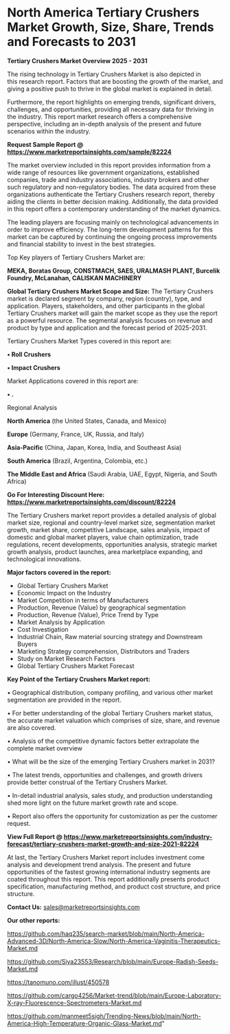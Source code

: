 # North America Tertiary Crushers Market Growth, Size, Share, Trends and Forecasts to 2031

<Strong> Tertiary Crushers Market Overview 2025 - 2031</strong>

The rising technology in Tertiary Crushers Market is also depicted in this research report. Factors that are boosting the growth of the market, and giving a positive push to thrive in the global market is explained in detail.

Furthermore, the report highlights on emerging trends, significant drivers, challenges, and opportunities, providing all necessary data for thriving in the industry. This report market research offers a comprehensive perspective, including an in-depth analysis of the present and future scenarios within the industry.

<strong>Request Sample Report @ <a href=https://www.marketreportsinsights.com/sample/82224>https://www.marketreportsinsights.com/sample/82224</a></strong>

The market overview included in this report provides information from a wide range of resources like government organizations, established companies, trade and industry associations, industry brokers and other such regulatory and non-regulatory bodies. The data acquired from these organizations authenticate the Tertiary Crushers research report, thereby aiding the clients in better decision making. Additionally, the data provided in this report offers a contemporary understanding of the market dynamics.

The leading players are focusing mainly on technological advancements in order to improve efficiency. The long-term development patterns for this market can be captured by continuing the ongoing process improvements and financial stability to invest in the best strategies.

Top Key players of Tertiary Crushers Market are:

<strong>MEKA, Boratas Group, CONSTMACH, SAES, URALMASH PLANT, Burcelik Foundry, McLanahan, CALISKAN MACHINERY</strong>

<strong><b>Global Tertiary Crushers Market Scope and Size:</b></strong>
The Tertiary Crushers market is declared segment by company, region (country), type, and application. Players, stakeholders, and other participants in the global Tertiary Crushers market will gain the market scope as they use the report as a powerful resource. The segmental analysis focuses on revenue and product by type and application and the forecast period of 2025-2031.

Tertiary Crushers Market Types covered in this report are:

<strong>• Roll Crushers

• Impact Crushers</strong>

Market Applications covered in this report are:

<strong>• .</strong> 

Regional Analysis

<strong>North America</strong> (the United States, Canada, and Mexico)

<strong>Europe</strong> (Germany, France, UK, Russia, and Italy)

<strong>Asia-Pacific</strong> (China, Japan, Korea, India, and Southeast Asia)

<strong>South America</strong> (Brazil, Argentina, Colombia, etc.)

<strong>The Middle East and Africa</strong> (Saudi Arabia, UAE, Egypt, Nigeria, and South Africa)

<strong>Go For Interesting Discount Here: <a href=https://www.marketreportsinsights.com/discount/82224>https://www.marketreportsinsights.com/discount/82224</a></strong>

The Tertiary Crushers market report provides a detailed analysis of global market size, regional and country-level market size, segmentation market growth, market share, competitive Landscape, sales analysis, impact of domestic and global market players, value chain optimization, trade regulations, recent developments, opportunities analysis, strategic market growth analysis, product launches, area marketplace expanding, and technological innovations.

<strong><b>Major factors covered in the report:</b></strong>
<ul>
  <li>Global Tertiary Crushers Market </li>
  <li>Economic Impact on the Industry</li>
  <li>Market Competition in terms of Manufacturers</li>
  <li>Production, Revenue (Value) by geographical segmentation</li>
  <li>Production, Revenue (Value), Price Trend by Type</li>
  <li>Market Analysis by Application</li>
  <li>Cost Investigation</li>
  <li>Industrial Chain, Raw material sourcing strategy and Downstream Buyers</li>
  <li>Marketing Strategy comprehension, Distributors and Traders</li>
  <li>Study on Market Research Factors</li>
  <li>Global Tertiary Crushers Market Forecast</li>
</ul>

<strong><b>Key Point of the Tertiary Crushers Market report:</b></strong>

• Geographical distribution, company profiling, and various other market segmentation are provided in the report.

• For better understanding of the global Tertiary Crushers market status, the accurate market valuation which comprises of size, share, and revenue are also covered.

• Analysis of the competitive dynamic factors better extrapolate the complete market overview

• What will be the size of the emerging Tertiary Crushers market in 2031?

• The latest trends, opportunities and challenges, and growth drivers provide better construal of the Tertiary Crushers Market.

• In-detail industrial analysis, sales study, and production understanding shed more light on the future market growth rate and scope.

• Report also offers the opportunity for customization as per the customer request.

<strong><b>View Full Report @ <a href=https://www.marketreportsinsights.com/industry-forecast/tertiary-crushers-market-growth-and-size-2021-82224>https://www.marketreportsinsights.com/industry-forecast/tertiary-crushers-market-growth-and-size-2021-82224</a></b></strong>


At last, the Tertiary Crushers Market report includes investment come analysis and development trend analysis. The present and future opportunities of the fastest growing international industry segments are coated throughout this report. This report additionally presents product specification, manufacturing method, and product cost structure, and price structure.

<strong>Contact Us:</strong>
sales@marketreportsinsights.com

<strong>Our other reports:</strong>

<a href=https://github.com/haq235/search-market/blob/main/North-America-Advanced-3D/North-America-Slow/North-America-Vaginitis-Therapeutics-Market.md>https://github.com/haq235/search-market/blob/main/North-America-Advanced-3D/North-America-Slow/North-America-Vaginitis-Therapeutics-Market.md</a>

<a href=https://github.com/Siya23553/Research/blob/main/Europe-Radish-Seeds-Market.md>https://github.com/Siya23553/Research/blob/main/Europe-Radish-Seeds-Market.md</a>

<a href=https://tanomuno.com/illust/450578>https://tanomuno.com/illust/450578</a>

<a href=https://github.com/cargo4256/Market-trend/blob/main/Europe-Laboratory-X-ray-Fluorescence-Spectrometers-Market.md>https://github.com/cargo4256/Market-trend/blob/main/Europe-Laboratory-X-ray-Fluorescence-Spectrometers-Market.md</a>

<a href=https://github.com/manmeet5sigh/Trending-News/blob/main/North-America-High-Temperature-Organic-Glass-Market.md>https://github.com/manmeet5sigh/Trending-News/blob/main/North-America-High-Temperature-Organic-Glass-Market.md</a>"
